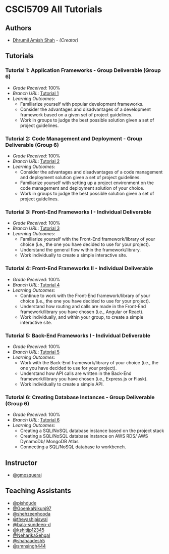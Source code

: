 # CSCI5709 All Tutorials

## Authors
* [Dhrumil Amish Shah](dh416386@dal.ca) - *(Creator)*

## Tutorials
### Tutorial 1: Application Frameworks - Group Deliverable (Group 6)
* *Grade Received*: 100%
* *Branch URL*: [Tutorial 1](https://github.com/DhrumilShah98/dhrumil-amish-shah-csci5709-all-tutorials/tree/tutorial_1)
* *Learning Outcomes*:
    * Familiarize yourself with popular development frameworks.
    * Consider the advantages and disadvantages of a development framework based on a given set of project guidelines.
    * Work in groups to judge the best possible solution given a set of project guidelines.

### Tutorial 2: Code Management and Deployment - Group Deliverable (Group 6)
* *Grade Received*: 100%
* *Branch URL*: [Tutorial 2](https://github.com/DhrumilShah98/dhrumil-amish-shah-csci5709-all-tutorials/tree/tutorial_2)
* *Learning Outcomes*:
    * Consider the advantages and disadvantages of a code management and deployment solution given a set of project guidelines.
    * Familiarize yourself with setting up a project environment on the code management and deployment solution of your choice.
    * Work in groups to judge the best possible solution given a set of project guidelines.

### Tutorial 3: Front-End Frameworks I - Individual Deliverable
* *Grade Received*: 100%
* *Branch URL*: [Tutorial 3](https://github.com/DhrumilShah98/dhrumil-amish-shah-csci5709-all-tutorials/tree/tutorial_3)
* *Learning Outcomes*:
    * Familiarize yourself with the Front-End framework/library of your choice (i.e., the one you have decided to use for your project).
    * Understand the general flow within the framework/library.
    * Work individually to create a simple interactive site.

### Tutorial 4: Front-End Frameworks II - Individual Deliverable
* *Grade Received*: 100%
* *Branch URL*: [Tutorial 4](https://github.com/DhrumilShah98/dhrumil-amish-shah-csci5709-all-tutorials/tree/tutorial_4)
* *Learning Outcomes*:
    * Continue to work with the Front-End framework/library of your choice (i.e., the one you have decided to use for your project).
    * Understand how routing and calls are made in the Front-End framework/library you have chosen (i.e., Angular or React).
    * Work individually, and within your group, to create a simple interactive site.

### Tutorial 5: Back-End Frameworks I - Individual Deliverable
* *Grade Received*: 100%
* *Branch URL*: [Tutorial 5](https://github.com/DhrumilShah98/dhrumil-amish-shah-csci5709-all-tutorials/tree/tutorial_5)
* *Learning Outcomes*:
    * Work with the Back-End framework/library of your choice (i.e., the one you have decided to use for your project).
    * Understand how API calls are written in the Back-End framework/library you have chosen (i.e., Express.js or Flask).
    * Work individually to create a simple API.

### Tutorial 6: Creating Database Instances - Group Deliverable (Group 6)
* *Grade Received*: 100%
* *Branch URL*: [Tutorial 6](https://github.com/DhrumilShah98/dhrumil-amish-shah-csci5709-all-tutorials/tree/tutorial_6)
* *Learning Outcomes*:
    * Creating a SQL/NoSQL database instance based on the project stack
    * Creating a SQL/NoSQL database instance on AWS RDS/ AWS DynamoDb/ MongoDB Atlas
    * Connecting a SQL/NoSQL database to workbench.

## Instructor
* [@gmosqueraj](https://github.com/gmosqueraj)

## Teaching Assistants
* [@pishdude](https://github.com/pishdude)
* [@GoenkaNikunj97](https://github.com/GoenkaNikunj97)
* [@shehzeenhooda](https://github.com/shehzeenhooda)
* [@theyashjaiswal](https://github.com/theyashjaiswal)
* [@bala-sundeep-d](https://github.com/bala-sundeep-d)
* [@kshitijp12345](https://github.com/kshitijp12345)
* [@NeharikaSehgal](https://github.com/NeharikaSehgal)
* [@shahaadesh5](https://github.com/shahaadesh5)
* [@smnsingh444](https://github.com/smnsingh444)